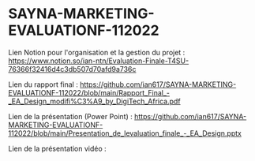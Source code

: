 # SAYNA-MARKETING-EVALUATIONF-112022

Lien Notion pour l'organisation et la gestion du projet : https://www.notion.so/ian-ntn/Evaluation-Finale-T4SU-76366f32416d4c3db507d70afd9a736c

Lien du rapport final : https://github.com/ian617/SAYNA-MARKETING-EVALUATIONF-112022/blob/main/Rapport_Final_-_EA_Design_modifi%C3%A9_by_DigiTech_Africa.pdf

Lien de la présentation (Power Point) : https://github.com/ian617/SAYNA-MARKETING-EVALUATIONF-112022/blob/main/Presentation_de_levaluation_finale_-_EA_Design.pptx

Lien de la présentation vidéo : 
